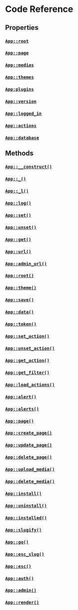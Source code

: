 # Code Reference

## Properties

### [`App::root`](property/root)
### [`App::page`](property/page)
### [`App::medias`](property/medias)
### [`App::themes`](property/themes)
### [`App:plugins`](property/plugins)
### [`App::version`](property/version)
### [`App::logged_in`](property/logged_in)
### [`App::actions`](property/actions)
### [`App::database`](property/database)

## Methods

### [`App::__construct()`](method/__construct)
### [`App::_()`](method/_)
### [`App::_l()`](method/_l)
### [`App::log()`](method/log)
### [`App::set()`](method/set)
### [`App::unset()`](method/unset)
### [`App::get()`](method/get)
### [`App::url()`](method/url)
### [`App::admin_url()`](method/admin_url)
### [`App::root()`](method/root)
### [`App::theme()`](method/theme)
### [`App::save()`](method/save)
### [`App::data()`](method/data)
### [`App::token()`](method/token)
### [`App::set_action()`](method/set_action)
### [`App::unset_action()`](method/unset_action)
### [`App::get_action()`](method/get_action)
### [`App::get_filter()`](method/get_filter)
### [`App::load_actions()`](method/load_actions)
### [`App::alert()`](method/alert)
### [`App::alerts()`](method/alerts)
### [`App::page()`](method/page)
### [`App::create_page()`](method/create_page)
### [`App::update_page()`](method/update_page)
### [`App::delete_page()`](method/delete_page)
### [`App::upload_media()`](method/upload_media)
### [`App::delete_media()`](method/delete_media)
### [`App::install()`](method/install)
### [`App::uninstall()`](method/uninstall)
### [`App::installed()`](method/installed)
### [`App::slugify()`](method/slugify)
### [`App::go()`](method/go)
### [`App::esc_slug()`](method/esc_slug)
### [`App::esc()`](method/esc)
### [`App::auth()`](method/auth)
### [`App::admin()`](method/admin)
### [`App::render()`](method/render)

